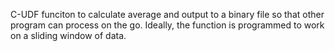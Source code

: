 C-UDF funciton to calculate average and output to a binary file so that other
program can process on the go. Ideally, the function is programmed to work on a 
sliding window of data.
